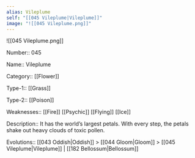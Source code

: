 ```yaml
---
alias: Vileplume
self: "[[045 Vileplume|Vileplume]]"
image: "![[045 Vileplume.png]]"
---
```


![[045 Vileplume.png]]


Number:: 045

Name:: Vileplume

Category:: [[Flower]]

Type-1:: [[Grass]]

Type-2:: [[Poison]]

Weaknesses:: [[Fire]] [[Psychic]] [[Flying]] [[Ice]]

Description:: It has the world’s largest petals. With every step, the petals shake out heavy clouds of toxic pollen.

Evolutions:: [[043 Oddish|Oddish]] > [[044 Gloom|Gloom]] > [[045 Vileplume|Vileplume]] | [[182 Bellossum|Bellossum]]
